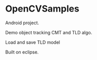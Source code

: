 # OpenCVSamples

Android project.

Demo object tracking CMT and TLD algo.

Load and save TLD model

Built on eclipse.

